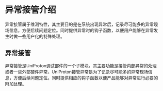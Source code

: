 # 异常接管介绍

异常接管属于维测特性，其主要目的是在系统出现异常后，记录尽可能多的异常现场信息，方便后续问题定位。同时提供异常时的钩子函数，以便用户能够在异常发生时做一些用户化的特殊处理。

## 异常接管

异常接管是UniProton调试部件的一个子模块。其主要功能是接管内部异常的处理或者一些外部硬件异常。UniProton接管异常是为了记录尽可能多的异常现场信息，方便后续问题定位。同时提供相应的钩子函数以便产品能够对异常进行必要的附加处理。
